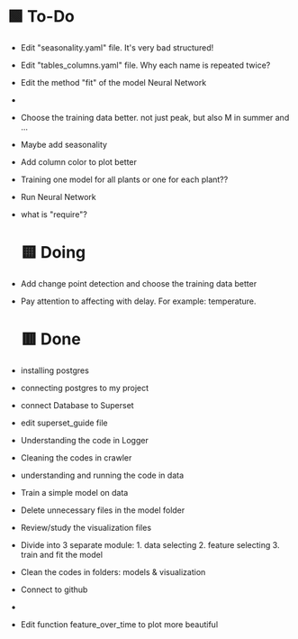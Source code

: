 🟩 To-Do
==========================


* Edit "seasonality.yaml" file. It's very bad structured!
* Edit "tables_columns.yaml" file. Why each name is repeated twice?
* Edit the method "fit" of the model Neural Network
* 
* Choose the training data better. not just peak, but also M in summer and ...
* Maybe add seasonality
* Add column color to plot better
* Training one model for all plants or one for each plant??
* Run Neural Network
* what is "require"?

  🟨 Doing
  ==========================
* Add change point detection and choose the training data better
* Pay attention to affecting with delay. For example: temperature.

  🟥 Done
  ==========================

* installing postgres
* connecting postgres to my project
* connect Database to Superset
* edit superset_guide file
* Understanding the code in Logger
* Cleaning the codes in crawler
* understanding and running the code in data
* Train a simple model on data
* Delete unnecessary files in the model folder
* Review/study the visualization files
* Divide into 3 separate module: 1. data selecting 2. feature selecting 3. train and fit the model
* Clean the codes in folders: models & visualization
* Connect to github
* 
* Edit function feature_over_time to plot more beautiful
